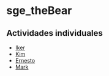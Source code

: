 # sge_theBear

## Actividades individuales
- [Iker](https://github.com/Iker-Ns/sge_theBear_F/tree/iker)
- [Kim](https://github.com/Iker-Ns/sge_theBear_F/tree/kim)
- [Ernesto](https://github.com/Iker-Ns/sge_theBear_F/tree/ernesto)
- [Mark](https://github.com/Iker-Ns/sge_theBear_F/tree/Mark)